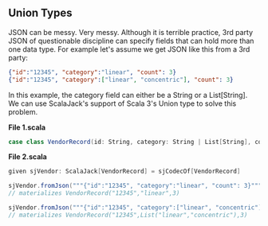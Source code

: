 
## Union Types

JSON can be messy. Very messy. Although it is terrible practice, 3rd party JSON of questionable discipline can specify fields that can hold more than one data type.  For example let's assume we get JSON like this from a 3rd party:

```json
{"id":"12345", "category":"linear", "count": 3}
{"id":"12345", "category":["linear", "concentric"], "count": 3}
```
In this example, the category field can either be a String or a List[String]. We can use ScalaJack's support of Scala 3's Union type to solve this problem.

**File 1.scala**
```scala
case class VendorRecord(id: String, category: String | List[String], count: Int)
```
**File 2.scala**
```scala
given sjVendor: ScalaJack[VendorRecord] = sjCodecOf[VendorRecord]

sjVendor.fromJson("""{"id":"12345", "category":"linear", "count": 3}""")
// materializes VendorRecord("12345","linear",3)

sjVendor.fromJson("""{"id":"12345", "category":["linear", "concentric"], "count": 3}""" )
// materializes VendorRecord("12345",List("linear","concentric"),3)
```